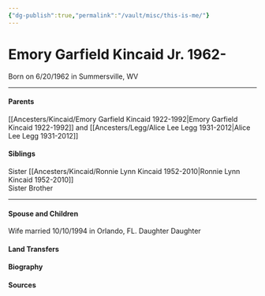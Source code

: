 ```yaml
---
{"dg-publish":true,"permalink":"/vault/misc/this-is-me/"}
---
```


# Emory Garfield Kincaid Jr. 1962-

Born on  6/20/1962 in Summersville, WV

---
#### Parents
[[Ancesters/Kincaid/Emory Garfield Kincaid 1922-1992\|Emory Garfield Kincaid 1922-1992]]  and [[Ancesters/Legg/Alice Lee Legg 1931-2012\|Alice Lee Legg 1931-2012]]
#### Siblings
Sister
[[Ancesters/Kincaid/Ronnie Lynn Kincaid 1952-2010\|Ronnie Lynn Kincaid 1952-2010]]  
Sister
Brother

---
#### Spouse and Children
Wife married 10/10/1994 in Orlando, FL.
Daughter
Daughter

#### Land Transfers

#### Biography

#### Sources

